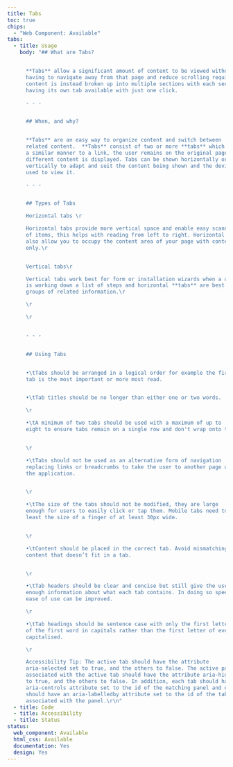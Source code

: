 ```yaml
---
title: Tabs
toc: true
chips:
  - "Web Component: Available"
tabs:
  - title: Usage
    body: "## What are Tabs?


      **Tabs** allow a significant amount of content to be viewed without
      having to navigate away from that page and reduce scrolling required. The
      content is instead broken up into multiple sections with each section
      having its own tab available with just one click.

      - - -


      ## When, and why?


      **Tabs** are an easy way to organize content and switch between
      related content.  **Tabs** consist of two or more **tabs** which behave in
      a similar manner to a link, the user remains on the original page, but
      different content is displayed. Tabs can be shown horizontally or
      vertically to adapt and suit the content being shown and the devices being
      used to view it.

      - - -


      ## Types of Tabs

      Horizontal tabs \r

      Horizontal tabs provide more vertical space and enable easy scanning
      of items, this helps with reading from left to right. Horizontal **tabs**
      also allow you to occupy the content area of your page with content
      only.\r


      Vertical tabs\r

      Vertical tabs work best for form or installation wizards when a user
      is working down a list of steps and horizontal **tabs** are best for
      groups of related information.\r

      \r

      \r


      - - -


      ## Using Tabs


      •\tTabs should be arranged in a logical order for example the first
      tab is the most important or more most read.


      •\tTab titles should be no longer than either one or two words.

      \r

      •\tA minimum of two tabs should be used with a maximum of up to
      eight to ensure tabs remain on a single row and don't wrap onto two.


      \r

      •\tTabs should not be used as an alternative form of navigation
      replacing links or breadcrumbs to take the user to another page or part of
      the application.


      \r

      •\tThe size of the tabs should not be modified, they are large
      enough for users to easily click or tap them. Mobile tabs need to be at
      least the size of a finger of at least 30px wide.


      \r

      •\tContent should be placed in the correct tab. Avoid mismatching
      content that doesn’t fit in a tab.


      \r

      •\tTab headers should be clear and concise but still give the user
      enough information about what each tab contains. In doing so speed and
      ease of use can be improved.

      \r

      •\tTab headings should be sentence case with only the first letter
      of the first word in capitals rather than the first letter of every word
      capitalised.

      \r

      Accessibility Tip: The active tab should have the attribute
      aria-selected set to true, and the others to false. The active panel
      associated with the active tab should have the attribute aria-hidden set
      to true, and the others to false. In addition, each tab should have an
      aria-controls attribute set to the id of the matching panel and each panel
      should have an aria-labelledby attribute set to the id of the tab
      associated with the panel.\r\n"
  - title: Code
  - title: Accessibility
  - title: Status
status:
  web_component: Available
  html_css: Available
  documentation: Yes
  design: Yes
---
```

